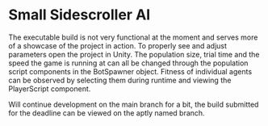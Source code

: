 # Small Sidescroller AI

The executable build is not very functional at the moment and serves more of a showcase of the project in action.
To properly see and adjust parameters open the project in Unity. The population size, trial time and the speed the game is running at can all be changed through the population script components in the BotSpawner object.
Fitness of individual agents can be observed by selecting them during runtime and viewing the PlayerScript component.

Will continue development on the main branch for a bit, the build submitted for the deadline can be viewed on the aptly named branch.
